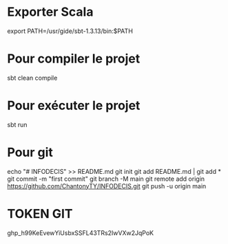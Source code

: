 # Exporter Scala
export PATH=/usr/gide/sbt-1.3.13/bin:$PATH

# Pour compiler le projet
sbt clean compile

# Pour exécuter le projet
sbt run

# Pour git
echo "# INFODECIS" >> README.md
git init
git add README.md | git add *
git commit -m "first commit"
git branch -M main
git remote add origin https://github.com/ChantonyTY/INFODECIS.git
git push -u origin main

# TOKEN GIT
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
